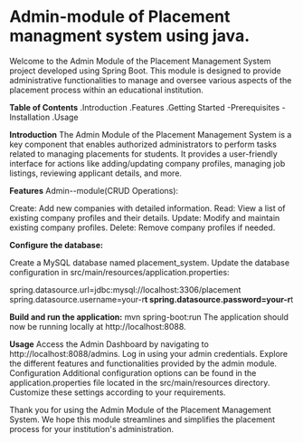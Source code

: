 # Admin-module of Placement managment system using java.
Welcome to the Admin Module of the Placement Management System project developed using Spring Boot. This module is designed to provide administrative functionalities to manage and oversee various aspects of the placement process within an educational institution.

**Table of Contents**
.Introduction
.Features
.Getting Started
  -Prerequisites
  -Installation
.Usage

**Introduction**
The Admin Module of the Placement Management System is a key component that enables authorized administrators to perform tasks related to managing placements for students. It provides a user-friendly interface for actions like adding/updating company profiles, managing job listings, reviewing applicant details, and more.

**Features**
Admin--module(CRUD Operations):

Create: Add new companies with detailed information.
Read: View a list of existing company profiles and their details.
Update: Modify and maintain existing company profiles.
Delete: Remove company profiles if needed.

**Configure the database:**

Create a MySQL database named placement_system.
Update the database configuration in src/main/resources/application.properties:

spring.datasource.url=jdbc:mysql://localhost:3306/placement
spring.datasource.username=your-r**t
spring.datasource.password=your-r**t


**Build and run the application:**
mvn spring-boot:run
The application should now be running locally at http://localhost:8088.

**Usage**
Access the Admin Dashboard by navigating to http://localhost:8088/admins.
Log in using your admin credentials.
Explore the different features and functionalities provided by the admin module.
Configuration
Additional configuration options can be found in the application.properties file located in the src/main/resources directory. Customize these settings according to your requirements.


Thank you for using the Admin Module of the Placement Management System. We hope this module streamlines and simplifies the placement process for your institution's administration.






